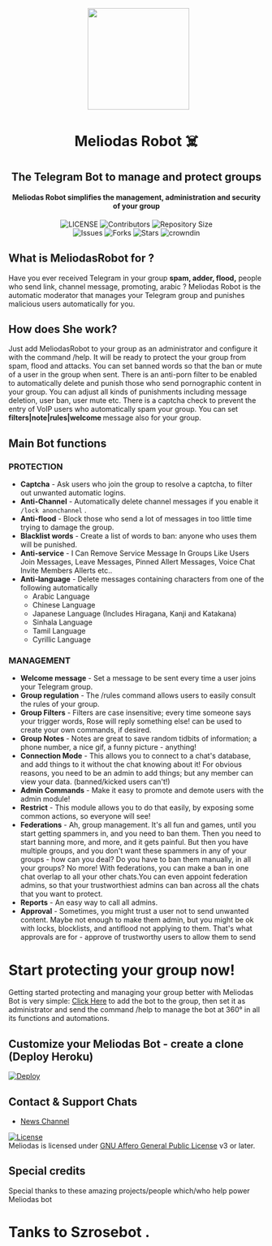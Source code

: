 <p align="center">
      <img style="width:200px; height: 200px;"  src="https://telegra.ph/file/a852109ec7f58c591c449.jpg"></p>
<h1 align="center"><b>Meliodas Robot ☠️</b></h1>
<h2 align="center"><b>The Telegram Bot to manage and protect groups</b></h2>
<h4 align="center">Meliodas Robot  simplifies the management, administration and security of your group</h4>

<p align="center">
    <img src="https://img.shields.io/github/license/Halawa-Ex/Kuntul?style=for-the-badge&logo=appveyor" alt="LICENSE">
    <img src="https://img.shields.io/github/contributors/Halawa-Ex/Kuntul?style=for-the-badge&logo=appveyor" alt="Contributors">
    <img src="https://img.shields.io/github/repo-size/Halawa-Ex/Kuntul?style=for-the-badge&logo=appveyor" alt="Repository Size"> <br>
    <img src="https://img.shields.io/github/issues/Halawa-Ex/Kuntul?style=for-the-badge&logo=appveyor" alt="Issues">
    <img src="https://img.shields.io/github/forks/Halawa-Ex/Kuntul?style=for-the-badge&logo=appveyor" alt="Forks">
    <img src="https://img.shields.io/github/stars/Halawa-Ex/Kuntul?style=for-the-badge&logo=appveyor" alt="Stars">
    <img href="https://crowdin.com/project/szrosebot" src="https://badges.crowdin.net/szrosebot/localized.svg" alt="crowndin"> 
</p>

## What is MeliodasRobot for ?

Have you ever received Telegram in your group **spam, adder, flood,** people who send link, channel message, promoting, arabic ? Meliodas Robot is the automatic moderator that manages your Telegram group and punishes malicious users automatically for you.

## How does She work?

Just add MeliodasRobot to your group as an administrator and configure it with the command /help. It will be ready to protect the your group from spam, flood and attacks. You can set banned words so that the ban or mute of a user in the group when sent.
There is an anti-porn filter to be enabled to automatically delete and punish those who send pornographic content in your group.
You can adjust all kinds of punishments including message deletion, user ban, user mute etc. There is a captcha check to prevent the entry of VoIP users who automatically spam your group. You can set <b> filters|note|rules|welcome </b> message also for your group.

## Main Bot functions
### PROTECTION 
  * **Captcha** - Ask users who join the group to resolve a captcha, to filter out unwanted automatic logins.
  * **Anti-Channel** - Automatically delete channel messages if you enable it `/lock anonchannel` .
  * **Anti-flood** - Block those who send a lot of messages in too little time trying to damage the group.
  * **Blacklist words** - Create a list of words to ban: anyone who uses them will be punished.
  * **Anti-service** - I Can Remove Service Message In Groups Like Users Join Messages, Leave Messages, Pinned Allert Messages, Voice Chat Invite Members Allerts etc..
  * **Anti-language** - Delete messages containing characters from one of the following automatically
       * Arabic Language
       * Chinese Language
       * Japanese Language (Includes Hiragana, Kanji and Katakana)
       * Sinhala Language
       * Tamil Language
       * Cyrillic Language

### MANAGEMENT  
   * **Welcome message** - Set a message to be sent every time a user joins your Telegram group.
   * **Group regulation** - The /rules command allows users to easily consult the rules of your group.
   * **Group Filters** - Filters are case insensitive; every time someone says your trigger words, Rose will reply something else! can be used to create your own commands, if desired.
   * **Group Notes** - Notes are great to save random tidbits of information; a phone number, a nice gif, a funny picture - anything!
   * **Connection Mode** - This allows you to connect to a chat's database, and add things to it without the chat knowing about it! For obvious reasons, you need to be an admin to add things; but any member can view your data. (banned/kicked users can't!)
   * **Admin Commands** - Make it easy to promote and demote users with the admin module!
   * **Restrict** - This module allows you to do that easily, by exposing some common actions, so everyone will see!
   * **Federations** - Ah, group management. It's all fun and games, until you start getting spammers in, and you need to ban them. Then you need to start banning more, and more, and it gets painful. But then you have multiple groups, and you don't want these spammers in any of your groups - how can you deal? Do you have to ban them manually, in all your groups? No more! With federations, you can make a ban in one chat overlap to all your other chats.You can even appoint federation admins, so that your trustworthiest admins can ban across all the chats that you want to protect.
   * **Reports** - An easy way to call all admins.
   * **Approval** - Sometimes, you might trust a user not to send unwanted content.
Maybe not enough to make them admin, but you might be ok with locks, blocklists, and antiflood not applying to them.
That's what approvals are for - approve of trustworthy users to allow them to send 

# Start protecting your group now!
Getting started protecting and managing your group better with Meliodas Bot is very simple: [Click Here](http://t.me/MeliodasRobot?startgroup=new) to add the bot to the group, then set it as administrator and send the command /help to manage the bot at 360° in all its functions and automations.

## Customize your Meliodas Bot - create a clone (Deploy Heroku)

[![Deploy](https://www.herokucdn.com/deploy/button.svg)](https://heroku.com/deploy?template=https://github.com/Halawa-Ex/Kuntul)

## Contact & Support Chats

 - [News Channel ](https://t.me/OfficiallMeliodas) 

[![License](https://www.gnu.org/graphics/agplv3-155x51.png)](LICENSE)   
Meliodas is licensed under [GNU Affero General Public License](https://www.gnu.org/licenses/agpl-3.0.en.html) v3 or later.

## Special credits
Special thanks to these amazing projects/people which/who help power Meliodas bot

# Tanks to Szrosebot .
